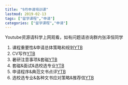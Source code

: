 ```yaml
---
title: "9月申请培训课"
lastmod: 2019-02-13
tags: ["留学课程","申请"]
categories: ["留学课程","申请"]
---
```




Youtube资源请科学上网观看，如有问题请咨询群内张泽恒同学

1. 课程重要性&申请总体策略和规划[YTB](https://youtu.be/jIJ9kseoIIU)
2. CV写作[YTB](https://youtu.be/uGH1Go1ikI8)
3. 暑研注意事项&套磁[YTB](https://youtu.be/VS-Vncoa4wg)
4. 套磁&面试&选校选专业[YTB](https://youtu.be/PFiFU6iCuXQ)
5. 申请程序&典范文书点评[YTB](https://youtu.be/hsadkEAchyc)
6. 选校选专业&各种文书应对策略&推荐信[YTB](https://youtu.be/kRb_ioxEemU)